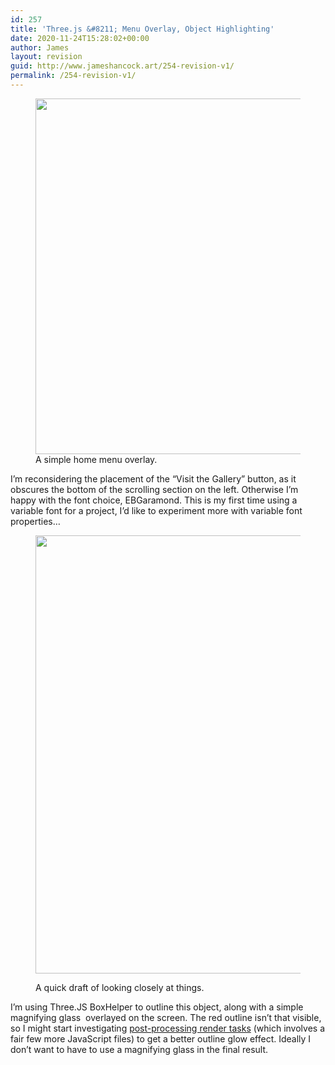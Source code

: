 ```yaml
---
id: 257
title: 'Three.js &#8211; Menu Overlay, Object Highlighting'
date: 2020-11-24T15:28:02+00:00
author: James
layout: revision
guid: http://www.jameshancock.art/254-revision-v1/
permalink: /254-revision-v1/
---
```

<figure class="wp-block-image size-large"><img loading="lazy" width="1024" height="569" src="http://www.jameshancock.art/wp-content/uploads/2020/11/homemenuoverlay-1024x569.jpg" alt="" class="wp-image-255" srcset="http://www.jameshancock.art/wp-content/uploads/2020/11/homemenuoverlay-1024x569.jpg 1024w, http://www.jameshancock.art/wp-content/uploads/2020/11/homemenuoverlay-300x167.jpg 300w, http://www.jameshancock.art/wp-content/uploads/2020/11/homemenuoverlay-768x427.jpg 768w, http://www.jameshancock.art/wp-content/uploads/2020/11/homemenuoverlay-1536x854.jpg 1536w, http://www.jameshancock.art/wp-content/uploads/2020/11/homemenuoverlay.jpg 1928w" sizes="(max-width: 767px) 89vw, (max-width: 1000px) 54vw, (max-width: 1071px) 543px, 580px" /><figcaption>A simple home menu overlay.</figcaption></figure> 

I&#8217;m reconsidering the placement of the &#8220;Visit the Gallery&#8221; button, as it obscures the bottom of the scrolling section on the left. Otherwise I&#8217;m happy with the font choice, EBGaramond. This is my first time using a variable font for a project, I&#8217;d like to experiment more with variable font properties&#8230;<figure class="wp-block-image size-large">

<img loading="lazy" width="1024" height="701" src="http://www.jameshancock.art/wp-content/uploads/2020/11/take-a-closer-look-1024x701.jpg" alt="" class="wp-image-256" srcset="http://www.jameshancock.art/wp-content/uploads/2020/11/take-a-closer-look-1024x701.jpg 1024w, http://www.jameshancock.art/wp-content/uploads/2020/11/take-a-closer-look-300x205.jpg 300w, http://www.jameshancock.art/wp-content/uploads/2020/11/take-a-closer-look-768x526.jpg 768w, http://www.jameshancock.art/wp-content/uploads/2020/11/take-a-closer-look.jpg 1279w" sizes="(max-width: 767px) 89vw, (max-width: 1000px) 54vw, (max-width: 1071px) 543px, 580px" /> <figcaption>A quick draft of looking closely at things.</figcaption></figure> 

I&#8217;m using Three.JS BoxHelper to outline this object, along with a simple magnifying glass <img> overlayed on the screen. The red outline isn&#8217;t that visible, so I might start investigating [post-processing render tasks](https://threejs.org/examples/?q=outline#webgl_postprocessing_outline) (which involves a fair few more JavaScript files) to get a better outline glow effect. Ideally I don&#8217;t want to have to use a magnifying glass in the final result.